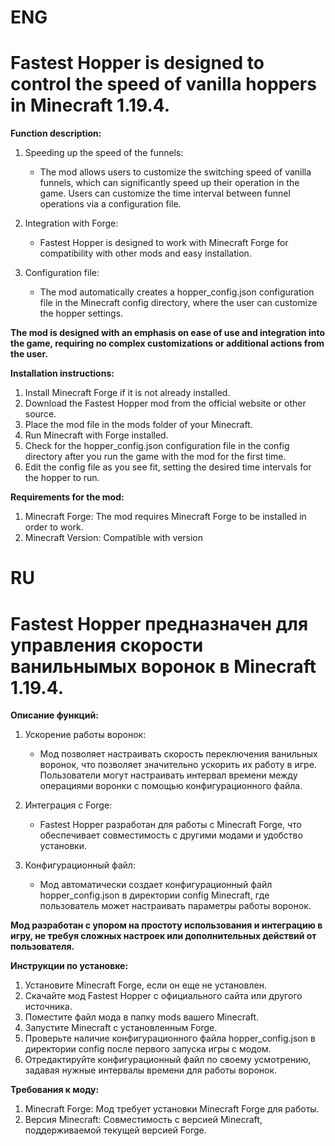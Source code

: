 # **ENG**
# Fastest Hopper is designed to control the speed of vanilla hoppers in Minecraft 1.19.4.

**Function description:**

1. Speeding up the speed of the funnels:
    * The mod allows users to customize the switching speed of vanilla funnels, which can significantly speed up their operation in the game.
      Users can customize the time interval between funnel operations via a configuration file.

2. Integration with Forge:
   * Fastest Hopper is designed to work with Minecraft Forge for compatibility with other mods and easy installation.

3. Configuration file:
   * The mod automatically creates a hopper_config.json configuration file in the Minecraft config directory, where the user can customize the hopper settings.

**The mod is designed with an emphasis on ease of use and integration into the game, requiring no complex customizations or additional actions from the user.**

**Installation instructions:**
1. Install Minecraft Forge if it is not already installed.
2. Download the Fastest Hopper mod from the official website or other source.
3. Place the mod file in the mods folder of your Minecraft.
4. Run Minecraft with Forge installed.
5. Check for the hopper_config.json configuration file in the config directory after you run the game with the mod for the first time.
6. Edit the config file as you see fit, setting the desired time intervals for the hopper to run.

**Requirements for the mod:**
1. Minecraft Forge: The mod requires Minecraft Forge to be installed in order to work.
2. Minecraft Version: Compatible with version


# **RU**
# Fastest Hopper предназначен для управления скорости ванильнымых воронок в Minecraft 1.19.4.

**Описание функций:**

1. Ускорение работы воронок:
   * Мод позволяет настраивать скорость переключения ванильных воронок, что позволяет значительно ускорить их работу в игре.
   Пользователи могут настраивать интервал времени между операциями воронки с помощью конфигурационного файла.

2. Интеграция с Forge:
   * Fastest Hopper разработан для работы с Minecraft Forge, что обеспечивает совместимость с другими модами и удобство установки.

3. Конфигурационный файл:
   * Мод автоматически создает конфигурационный файл hopper_config.json в директории config Minecraft, где пользователь может настраивать параметры работы воронок.

**Мод разработан с упором на простоту использования и интеграцию в игру, не требуя сложных настроек или дополнительных действий от пользователя.**

**Инструкции по установке:**
1. Установите Minecraft Forge, если он еще не установлен.
2. Скачайте мод Fastest Hopper с официального сайта или другого источника.
3. Поместите файл мода в папку mods вашего Minecraft.
4. Запустите Minecraft с установленным Forge.
5. Проверьте наличие конфигурационного файла hopper_config.json в директории config после первого запуска игры с модом.
6. Отредактируйте конфигурационный файл по своему усмотрению, задавая нужные интервалы времени для работы воронок.

**Требования к моду:**
1. Minecraft Forge: Мод требует установки Minecraft Forge для работы.
2. Версия Minecraft: Совместимость с версией Minecraft, поддерживаемой текущей версией Forge.